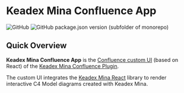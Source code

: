 # Keadex Mina Confluence App

![GitHub](https://img.shields.io/github/license/keadex/keadex)
![GitHub package.json version (subfolder of monorepo)](https://img.shields.io/github/package-json/v/keadex/keadex?filename=apps%2Fmina-confluence-app%2Fpackage.json)

## Quick Overview

**Keadex Mina Confluence App** is the [Confluence custom UI](https://developer.atlassian.com/platform/forge/build-a-custom-ui-app-in-confluence/) (based on React) of the [Keadex Mina Confluence Plugin](https://github.com/keadex/keadex/tree/main/libs/mina-confluence-plugin).

The custom UI integrates the [Keadex Mina React](https://github.com/keadex/keadex/tree/main/libs/mina-react) library to render interactive C4 Model diagrams created with Keadex Mina.
